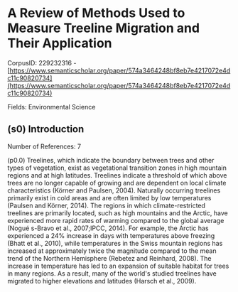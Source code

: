 # A Review of Methods Used to Measure Treeline Migration and Their Application

CorpusID: 229232316 - [https://www.semanticscholar.org/paper/574a3464248bf8eb7e4217072e4dc11c90820734](https://www.semanticscholar.org/paper/574a3464248bf8eb7e4217072e4dc11c90820734)

Fields: Environmental Science

## (s0) Introduction
Number of References: 7

(p0.0) Treelines, which indicate the boundary between trees and other types of vegetation, exist as vegetational transition zones in high mountain regions and at high latitudes. Treelines indicate a threshold of which above trees are no longer capable of growing and are dependent on local climate characteristics (Körner and Paulsen, 2004). Naturally occurring treelines primarily exist in cold areas and are often limited by low temperatures (Paulsen and Körner, 2014). The regions in which climate-restricted treelines are primarily located, such as high mountains and the Arctic, have experienced more rapid rates of warming compared to the global average (Nogué s-Bravo et al., 2007;IPCC, 2014). For example, the Arctic has experienced a 24% increase in days with temperatures above freezing (Bhatt et al., 2010), while temperatures in the Swiss mountain regions has increased at approximately twice the magnitude compared to the mean trend of the Northern Hemisphere (Rebetez and Reinhard, 2008). The increase in temperature has led to an expansion of suitable habitat for trees in many regions. As a result, many of the world's studied treelines have migrated to higher elevations and latitudes (Harsch et al., 2009).
